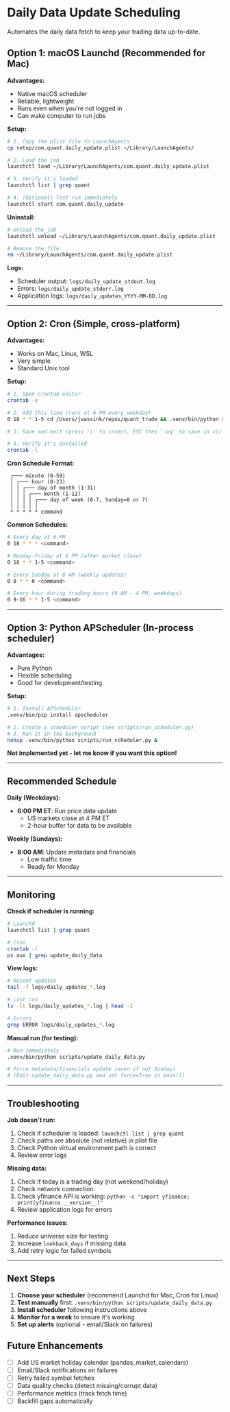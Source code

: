 # Daily Data Update Scheduling

Automates the daily data fetch to keep your trading data up-to-date.

## Option 1: macOS Launchd (Recommended for Mac)

**Advantages:**
- Native macOS scheduler
- Reliable, lightweight
- Runs even when you're not logged in
- Can wake computer to run jobs

**Setup:**

```bash
# 1. Copy the plist file to LaunchAgents
cp setup/com.quant.daily_update.plist ~/Library/LaunchAgents/

# 2. Load the job
launchctl load ~/Library/LaunchAgents/com.quant.daily_update.plist

# 3. Verify it's loaded
launchctl list | grep quant

# 4. (Optional) Test run immediately
launchctl start com.quant.daily_update
```

**Uninstall:**

```bash
# Unload the job
launchctl unload ~/Library/LaunchAgents/com.quant.daily_update.plist

# Remove the file
rm ~/Library/LaunchAgents/com.quant.daily_update.plist
```

**Logs:**

- Scheduler output: `logs/daily_update_stdout.log`
- Errors: `logs/daily_update_stderr.log`
- Application logs: `logs/daily_updates_YYYY-MM-DD.log`

---

## Option 2: Cron (Simple, cross-platform)

**Advantages:**
- Works on Mac, Linux, WSL
- Very simple
- Standard Unix tool

**Setup:**

```bash
# 1. Open crontab editor
crontab -e

# 2. Add this line (runs at 6 PM every weekday)
0 18 * * 1-5 cd /Users/jwassink/repos/quant_trade && .venv/bin/python scripts/update_daily_data.py >> logs/cron.log 2>&1

# 3. Save and exit (press 'i' to insert, ESC then ':wq' to save in vi)

# 4. Verify it's installed
crontab -l
```

**Cron Schedule Format:**
```
 ┌─── minute (0-59)
 │ ┌─── hour (0-23)
 │ │ ┌─── day of month (1-31)
 │ │ │ ┌─── month (1-12)
 │ │ │ │ ┌─── day of week (0-7, Sunday=0 or 7)
 │ │ │ │ │
 * * * * * command
```

**Common Schedules:**

```bash
# Every day at 6 PM
0 18 * * * <command>

# Monday-Friday at 6 PM (after market close)
0 18 * * 1-5 <command>

# Every Sunday at 8 AM (weekly updates)
0 8 * * 0 <command>

# Every hour during trading hours (9 AM - 4 PM, weekdays)
0 9-16 * * 1-5 <command>
```

---

## Option 3: Python APScheduler (In-process scheduler)

**Advantages:**
- Pure Python
- Flexible scheduling
- Good for development/testing

**Setup:**

```bash
# 1. Install APScheduler
.venv/bin/pip install apscheduler

# 2. Create a scheduler script (see scripts/run_scheduler.py)
# 3. Run it in the background
nohup .venv/bin/python scripts/run_scheduler.py &
```

**Not implemented yet - let me know if you want this option!**

---

## Recommended Schedule

**Daily (Weekdays):**
- **6:00 PM ET**: Run price data update
  - US markets close at 4 PM ET
  - 2-hour buffer for data to be available

**Weekly (Sundays):**
- **8:00 AM**: Update metadata and financials
  - Low traffic time
  - Ready for Monday

---

## Monitoring

**Check if scheduler is running:**

```bash
# Launchd
launchctl list | grep quant

# Cron
crontab -l
ps aux | grep update_daily_data
```

**View logs:**

```bash
# Recent updates
tail -f logs/daily_updates_*.log

# Last run
ls -lt logs/daily_updates_*.log | head -1

# Errors
grep ERROR logs/daily_updates_*.log
```

**Manual run (for testing):**

```bash
# Run immediately
.venv/bin/python scripts/update_daily_data.py

# Force metadata/financials update (even if not Sunday)
# (Edit update_daily_data.py and set force=True in main())
```

---

## Troubleshooting

**Job doesn't run:**

1. Check if scheduler is loaded: `launchctl list | grep quant`
2. Check paths are absolute (not relative) in plist file
3. Check Python virtual environment path is correct
4. Review error logs

**Missing data:**

1. Check if today is a trading day (not weekend/holiday)
2. Check network connection
3. Check yfinance API is working: `python -c "import yfinance; print(yfinance.__version__)"`
4. Review application logs for errors

**Performance issues:**

1. Reduce universe size for testing
2. Increase `lookback_days` if missing data
3. Add retry logic for failed symbols

---

## Next Steps

1. **Choose your scheduler** (recommend Launchd for Mac, Cron for Linux)
2. **Test manually** first: `.venv/bin/python scripts/update_daily_data.py`
3. **Install scheduler** following instructions above
4. **Monitor for a week** to ensure it's working
5. **Set up alerts** (optional - email/Slack on failures)

## Future Enhancements

- [ ] Add US market holiday calendar (pandas_market_calendars)
- [ ] Email/Slack notifications on failures
- [ ] Retry failed symbol fetches
- [ ] Data quality checks (detect missing/corrupt data)
- [ ] Performance metrics (track fetch time)
- [ ] Backfill gaps automatically
